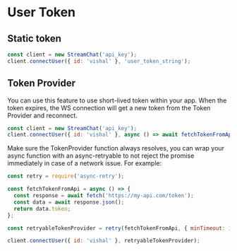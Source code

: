 # User Token

## Static token

```js
const client = new StreamChat('api_key');
client.connectUser({ id: 'vishal' }, 'user_token_string');
```

## Token Provider

You can use this feature to use short-lived token within your app. When the token expires, the WS connection will get a new token from the Token Provider and reconnect.

```js
const client = new StreamChat('api_key');
client.connectUser({ id: 'vishal' }, async () => await fetchTokenFromApi());
```

Make sure the TokenProvider function always resolves, you can wrap your async function with an async-retryable to not reject the promise immediately in case of a network issue. For example:

```js
const retry = require('async-retry');

const fetchTokenFromApi = async () => {
  const response = await fetch('https://my-api.com/token');
  const data = await response.json();
  return data.token;
};

const retryableTokenProvider = retry(fetchTokenFromApi, { minTimeout: 1000 });

client.connectUser({ id: 'vishal' }, retryableTokenProvider);
```
